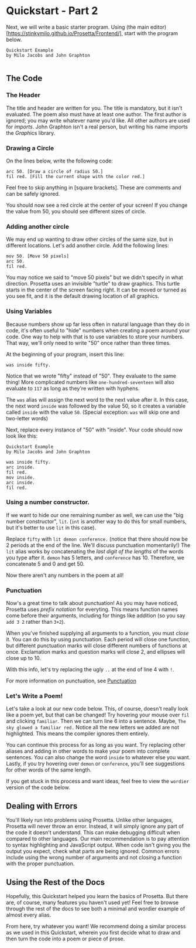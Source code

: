 # Quickstart - Part 2

Next, we will write a basic starter program. Using (the main editor)[https://stinkymilo.github.io/Prosetta/Frontend/], start with the program below.

```
Quickstart Example
by Milo Jacobs and John Graphton


```
## The Code

### The Header

The title and header are written for you. The title is mandatory, but it isn't evaluated. The poem also must have at least one author. The first author is ignored; you may write whatever name you'd like. All other authors are used for *imports*. John Graphton isn't a real person, but writing his name imports the *Graph*ics library.

### Drawing a Circle

On the lines below, write the following code:
```
arc 50. [Draw a circle of radius 50.]
fil red. [Fill the current shape with the color red.]
```

Feel free to skip anything in [square brackets]. These are comments and can be safely ignored.

You should now see a red circle at the center of your screen! If you change the value from 50, you should see different sizes of circle. 

### Adding another circle

We may end up wanting to draw other circles of the same size, but in different locations. Let's add another
circle. Add the following lines:
```
mov 50. [Move 50 pixels]
arc 50.
fil red.
```
You may notice we said to "move 50 pixels" but we didn't specify in what direction. Prosetta uses an invisible "turtle" to draw graphics. This turtle starts in the center of the screen facing right. It can be moved or turned as you see fit, and it is the default drawing location of all graphics.

### Using Variables

Because numbers show up far less often in natural language than they do in code, it's often useful to "hide" numbers when creating a poem around your code. One way to help with that is to use variables to store your numbers. That way, we'll only need to write "50" once rather than three times.

At the beginning of your program, insert this line:
```
was inside fifty.
```
Notice that we wrote "fifty" instead of "50". They evaluate to the same thing! More complicated numbers like `one-hundred-seventeen` will also evaluate to `117` as long as they're written with hyphens. 

The `was` alias will assign the next word to the next value after it. In this case, the next word `inside` was followed by the value 50, so it creates a variable called `inside` with the value `50`. (Special exception: `was` will skip one and two-letter words)

Next, replace every instance of "50" with "inside". Your code should now look like this:
```
Quickstart Example
by Milo Jacobs and John Graphton

was inside fifty. 
arc inside.
fil red.
mov inside.
arc inside.
fil red.
```

### Using a number constructor.

If we want to hide our one remaining number as well, we can use the "big number constructor", `lit`. (`int` is another way to do this for small numbers, but it's better to use `lit` in this case). 

Replace `fifty` with `lit demon conference.` (notice that there should now be 2 periods at the end of the line. We'll discuss punctuation momentarily!) The `lit` alias works by concatenating the *last digit of the lengths* of the words you type after it. `demon` has 5 letters, and `conference` has 10. Therefore, we concatenate 5 and 0 and get 50.

Now there aren't any numbers in the poem at all!

### Punctuation

Now's a great time to talk about punctuation! As you may have noticed, Prosetta uses *prefix notation* for everyting. This means function names come before their arguments, including for things like addition (so you say `add 3 2` rather than `3+2`). 

When you've finished supplying all arguments to a function, you must *close* it. You can do this by using punctuation. Each period will close one function, but different punctuation marks will close different numbers of functions at once. Exclamation marks and question marks will close 2, and ellipses will close up to 10. 

With this info, let's try replacing the ugly `..` at the end of line 4 with `!`.

For more information on punctuation, see [Punctuation](Punctuation.md)

### Let's Write a Poem! 

Let's take a look at our new code below. This, of course, doesn't really look like a poem yet, but that can be changed! Try hovering your mouse over `fil` and clicking `familiar`. Then we can turn line 6 into a sentence. Maybe, `The sky glowed a familiar red.` Notice all the new letters we added are not highlighted. This means the compiler ignores them entirely.

You can continue this process for as long as you want. Try replacing other aliases and adding in other words to make your poem into complete sentences. You can also change the word `inside` to whatever else you want. Lastly, if you try hovering over `demon` or `conference`, you'll see suggestions for other words of the same length. 

If you get stuck in this process and want ideas, feel free to view the `wordier` version of the code below.

<editor :code="`
Quickstart Example
by Milo Jacobs and John Graphton\n
was inside lit demon conference!
arc inside.
fil red.
mov inside.
arc inside.
fil red.
`" 
:code-wordier="`
Quickstart Example
by Milo Jacobs and John Graphton\n
There I was, inside the Elite Demon Conference!
I needed to sacrifice a goat to get inside.
The sky glowed a familiar red.
As I moved inside, I saw the demons in their natural habitat.
They searched inside the building for anyone out of place.
The filthy floor was red with the blood of those they found.
`"
output-method='canvas'></editor>

## Dealing with Errors
You'll likely run into problems using Prosetta. Unlike other languages, Prosetta will never throw an error. Instead, it will simply ignore any part of the code it doesn't understand. This can make debugging difficult when compared to other languages. Our main recommendation is to pay attention to syntax highlighting and JavaScript output. When code isn't giving you the output you expect, check what parts are being ignored. Common errors include using the wrong number of arguments and not closing a function with the proper punctuation.

## Using the Rest of the Docs

Hopefully, this Quickstart helped you learn the basics of Prosetta. But there are, of course, many features you haven't used yet! Feel free to browse through the rest of the docs to see both a minimal and wordier example of almost every alias. 

From here, try whatever you want! We recommend doing a similar process as we used in this Quickstart, wherein you first decide what to draw and then turn the code into a poem or piece of prose.
